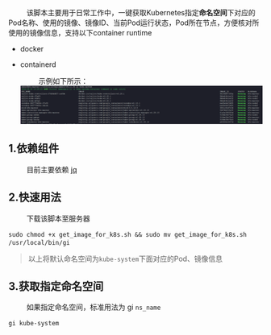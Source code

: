 &emsp; &emsp; 该脚本主要用于日常工作中，一键获取Kubernetes指定**命名空间**下对应的Pod名称、使用的镜像、镜像ID、当前Pod运行状态，Pod所在节点，方便核对所使用的镜像信息，支持以下container runtime
- docker
- containerd

  &emsp; &emsp; 示例如下所示：
  ![gi_sample](./gi_sample.png)

## 1.依赖组件
&emsp; &emsp; 目前主要依赖  [jq](https://stedolan.github.io/jq/)

## 2.快速用法

&emsp; &emsp; 下载该脚本至服务器

```shell
sudo chmod +x get_image_for_k8s.sh && sudo mv get_image_for_k8s.sh /usr/local/bin/gi
```

> 以上将默认命名空间为`kube-system`下面对应的Pod、镜像信息

## 3.获取指定命名空间

&emsp; &emsp; 如果指定命名空间，标准用法为 gi `ns_name`

```shell
gi kube-system
```
  
